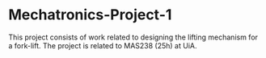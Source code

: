 # Mechatronics-Project-1
This project consists of work related to designing the lifting mechanism for a fork-lift. The project is related to MAS238 (25h) at UiA.
